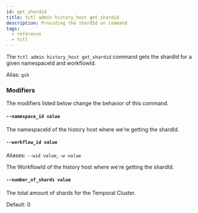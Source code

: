```yaml
---
id: get_shardid
title: tctl admin history_host get_shardid
description: Providing the shardId on command
tags:
  - reference
  - tctl
---
```


The `tctl admin history_host get_shardid` command gets the shardId for a given namespaceId and workflowId.

Alias: `gsh`

### Modifiers
The modifiers listed below change the behavior of this command.

#### `--namespace_id value`
The namespaceId of the history host where we're getting the shardId.

#### `--workflow_id value`
Aliases: `--wid value`, `-w value`

The WorkflowId of the history host where we're getting the shardId.

#### `--number_of_shards value`
The total amount of shards for the Temporal Cluster.

Default: 0
